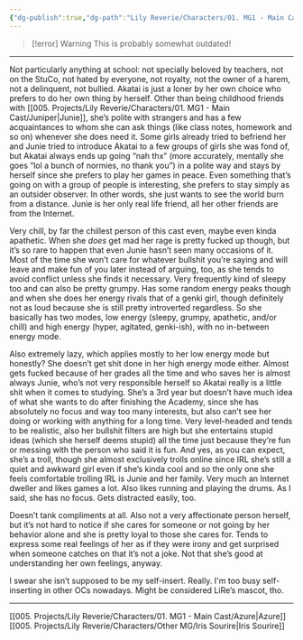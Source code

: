 ```yaml
---
{"dg-publish":true,"dg-path":"Lily Reverie/Characters/01. MG1 - Main Cast/Akatai.md","permalink":"/lily-reverie/characters/01-mg-1-main-cast/akatai/","created":"2024-01-20T03:06:50.397-03:00","updated":"2024-01-21T01:41:30.675-03:00"}
---
```


>[!error] Warning
>This is probably somewhat outdated!

---

Not particularly anything at school: not specially beloved by teachers, not on the StuCo, not hated by everyone, not royalty, not the owner of a harem, not a delinquent, not bullied. Akatai is just a loner by her own choice who prefers to do her own thing by herself. Other than being childhood friends with [[005. Projects/Lily Reverie/Characters/01. MG1 - Main Cast/Juniper\|Junie]], she’s polite with strangers and has a few acquaintances to whom she can ask things (like class notes, homework and so on) whenever she does need it. Some girls already tried to befriend her and Junie tried to introduce Akatai to a few groups of girls she was fond of, but Akatai always ends up going “nah thx” (more accurately, mentally she goes “lol a bunch of normies, no thank you”) in a polite way and stays by herself since she prefers to play her games in peace. Even something that’s going on with a group of people is interesting, she prefers to stay simply as an outsider observer. In other words, she just wants to see the world burn from a distance. Junie is her only real life friend, all her other friends are from the Internet.

Very chill, by far the chillest person of this cast even, maybe even kinda apathetic. When she _does_ get mad her rage is pretty fucked up though, but it’s so rare to happen that even Junie hasn’t seen many occasions of it. Most of the time she won’t care for whatever bullshit you’re saying and will leave and make fun of you later instead of arguing, too, as she tends to avoid conflict unless she finds it necessary. Very frequently kind of sleepy too and can also be pretty grumpy. Has some random energy peaks though and when she does her energy rivals that of a genki girl, though definitely not as loud because she is still pretty introverted regardless. So she basically has two modes, low energy (sleepy, grumpy, apathetic, and/or chill) and high energy (hyper, agitated, genki-ish), with no in-between energy mode.

Also extremely lazy, which applies mostly to her low energy mode but honestly? She doesn’t get shit done in her high energy mode either. Almost gets fucked because of her grades all the time and who saves her is almost always Junie, who’s not very responsible herself so Akatai really is a little shit when it comes to studying. She’s a 3rd year but doesn’t have much idea of what she wants to do after finishing the Academy, since she has absolutely no focus and way too many interests, but also can’t see her doing or working with anything for a long time. Very level-headed and tends to be realistic, also her bullshit filters are high but she entertains stupid ideas (which she herself deems stupid) all the time just because they’re fun or messing with the person who said it is fun. And yes, as you can expect, she’s a troll, though she almost exclusively trolls online since IRL she’s still a quiet and awkward girl even if she’s kinda cool and so the only one she feels comfortable trolling IRL is Junie and her family. Very much an Internet dweller and likes games a lot. Also likes running and playing the drums. As I said, she has no focus. Gets distracted easily, too.

Doesn’t tank compliments at all. Also not a very affectionate person herself, but it’s not hard to notice if she cares for someone or not going by her behavior alone and she is pretty loyal to those she cares for. Tends to express some real feelings of her as if they were irony and get surprised when someone catches on that it’s not a joke. Not that she’s good at understanding her own feelings, anyway.

I swear she isn’t supposed to be my self-insert. Really. I'm too busy self-inserting in other OCs nowadays. Might be considered LiRe’s mascot, tho.

---

[[005. Projects/Lily Reverie/Characters/01. MG1 - Main Cast/Azure\|Azure]]
[[005. Projects/Lily Reverie/Characters/Other MG/Iris Sourire\|Iris Sourire]]